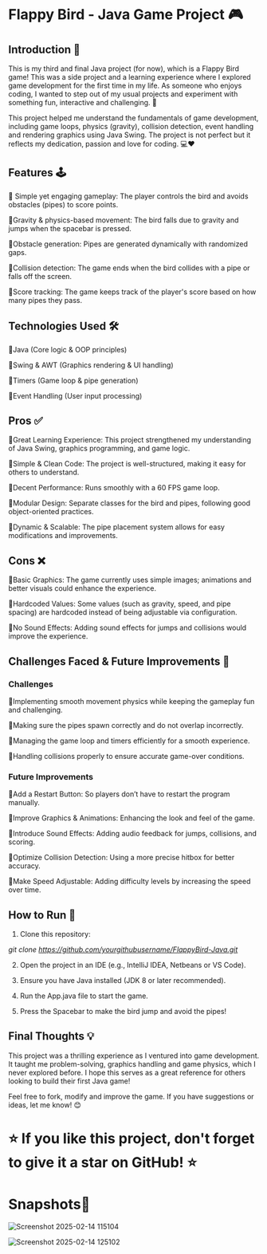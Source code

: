 # Flappy Bird - Java Game Project 🎮

## Introduction 🚀

This is my third and final Java project (for now), which is a Flappy Bird game! This was a side project and a learning experience where I explored game development for the first time in my life. As someone who enjoys coding, I wanted to step out of my usual projects and experiment with something fun, interactive and challenging. 🚀 

This project helped me understand the fundamentals of game development, including game loops, physics (gravity), collision detection, event handling and rendering graphics using Java Swing. The project is not perfect but it reflects my dedication, passion and love for coding. 💻❤️

## Features 🕹️

💠 Simple yet engaging gameplay: The player controls the bird and avoids obstacles (pipes) to score points.

💠Gravity & physics-based movement: The bird falls due to gravity and jumps when the spacebar is pressed.

💠Obstacle generation: Pipes are generated dynamically with randomized gaps.

💠Collision detection: The game ends when the bird collides with a pipe or falls off the screen.

💠Score tracking: The game keeps track of the player's score based on how many pipes they pass.

## Technologies Used 🛠️

💠Java (Core logic & OOP principles)

💠Swing & AWT (Graphics rendering & UI handling)

💠Timers (Game loop & pipe generation)

💠Event Handling (User input processing)

## Pros ✅

💠Great Learning Experience: This project strengthened my understanding of Java Swing, graphics programming, and game logic.

💠Simple & Clean Code: The project is well-structured, making it easy for others to understand.

💠Decent Performance: Runs smoothly with a 60 FPS game loop.

💠Modular Design: Separate classes for the bird and pipes, following good object-oriented practices.

💠Dynamic & Scalable: The pipe placement system allows for easy modifications and improvements.

## Cons ❌

💠Basic Graphics: The game currently uses simple images; animations and better visuals could enhance the experience.

💠Hardcoded Values: Some values (such as gravity, speed, and pipe spacing) are hardcoded instead of being adjustable via configuration.

💠No Sound Effects: Adding sound effects for jumps and collisions would improve the experience.

## Challenges Faced & Future Improvements 🔧

### Challenges

💠Implementing smooth movement physics while keeping the gameplay fun and challenging.

💠Making sure the pipes spawn correctly and do not overlap incorrectly.

💠Managing the game loop and timers efficiently for a smooth experience.

💠Handling collisions properly to ensure accurate game-over conditions.

### Future Improvements

💠Add a Restart Button: So players don’t have to restart the program manually.

💠Improve Graphics & Animations: Enhancing the look and feel of the game.

💠Introduce Sound Effects: Adding audio feedback for jumps, collisions, and scoring.

💠Optimize Collision Detection: Using a more precise hitbox for better accuracy.

💠Make Speed Adjustable: Adding difficulty levels by increasing the speed over time.

## How to Run 🚀

1. Clone this repository:

 *git clone https://github.com/yourgithubusername/FlappyBird-Java.git*

2. Open the project in an IDE (e.g., IntelliJ IDEA, Netbeans or VS Code).

3. Ensure you have Java installed (JDK 8 or later recommended).

4. Run the App.java file to start the game.

5. Press the Spacebar to make the bird jump and avoid the pipes!

## Final Thoughts 💡

This project was a thrilling experience as I ventured into game development. It taught me problem-solving, graphics handling and game physics, which I never explored before. I hope this serves as a great reference for others looking to build their first Java game!

Feel free to fork, modify and improve the game. If you have suggestions or ideas, let me know! 😊

# ⭐ If you like this project, don't forget to give it a star on GitHub! ⭐

# Snapshots🎨
![Screenshot 2025-02-14 115104](https://github.com/user-attachments/assets/d9738a43-8b94-4d1c-8f8a-359d94b40887)

![Screenshot 2025-02-14 125102](https://github.com/user-attachments/assets/ef9664cb-a827-4a9c-90a4-aec119fee0a8)
